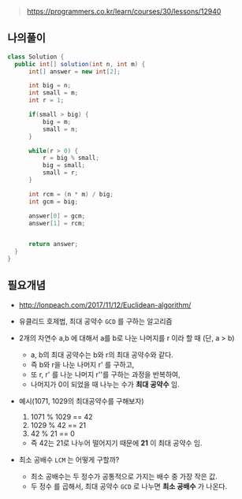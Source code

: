 > https://programmers.co.kr/learn/courses/30/lessons/12940

## 나의풀이

```java
class Solution {
  public int[] solution(int n, int m) {
      int[] answer = new int[2];

      int big = n;
      int small = m;
      int r = 1;

      if(small > big) {
          big = m;
          small = n;
      }

      while(r > 0) {
          r = big % small;
          big = small;
          small = r;
      }

      int rcm = (n * m) / big;
      int gcm = big;

      answer[0] = gcm;
      answer[1] = rcm;


      return answer;
  }
}
```

## 필요개념

- http://lonpeach.com/2017/11/12/Euclidean-algorithm/
- 유클리드 호제법, 최대 공약수 `GCD` 를 구하는 알고리즘
- 2개의 자연수 a,b 에 대해서 a를 b로 나눈 나머지를 r 이라 할 때 (단, a > b)

  - a, b의 최대 공약수는 b와 r의 최대 공약수와 같다.
  - 즉 b와 r을 나눈 나머지 r' 를 구하고,
  - 또 r, r' 를 나눈 나머지 r''를 구하는 과정을 반복하여,
  - 나머지가 0이 되었을 때 나누는 수가 **최대 공약수** 임.

- 예시(1071, 1029의 최대공약수를 구해보자)

  1. 1071 % 1029 == 42
  2. 1029 % 42 == 21
  3. 42 % 21 == 0

  - 즉 42는 21로 나누어 떨어지기 때문에 **21** 이 최대 공약수 임.

- 최소 공배수 `LCM` 는 어떻게 구할까?
  - 최소 공배수는 두 정수가 공통적으로 가지는 배수 중 가장 작은 값.
  - 두 정수 를 곱해서, 최대 공약수 `GCD` 로 나누면 **최소 공배수** 가 나온다.
